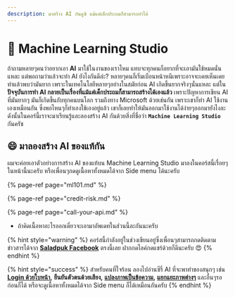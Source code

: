 ```yaml
---
description: มาสร้าง AI กันดูซิ แม้แต่เด็กประถมก็สามารถทำได้
---
```


# 👶 Machine Learning Studio

ถ้าถามหลายๆคนว่าอยากเอา **AI** มาใช้ในงานของเราไหม แทบจะทุกคนก็อยากที่จะเอามันใช้หมดนั่นแหละ แต่พอถามว่าแล้วจะทำ AI ยังไงกันดีล่ะ? หลายๆคนก็เริ่มเบือนหน้าหนีเพราะอาจจะเคยเห็นเคยทำแล้วพบว่ามันยาก เพราะในเทคโนโลยีหลายๆอย่างในสมัยก่อน AI เกิดขึ้นยากจริงๆนั่นแหละ แต่ใน**ปัจจุบันการทำ AI กลายเป็นเรื่องที่แม้แต่เด็กประถมก็สามารถสร้างได้เองแล้ว** เพราะปัญหาการเขียน AI ที่มันยากๆ มันก็เกิดขึ้นกับทุกคนบนโลก รวมถึงทาง Microsoft ด้วยเช่นกัน เพราะเขาก็ทำ AI ใช้งานเองเหมือนกัน ซึ่งพอไหนๆก็ทำเองใช้เองอยู่แล้ว เขาก็เลยทำให้มันออกมาใช้งานได้ง่ายๆออกมายังไงละ ดังนั้นในคอร์นี้เราจะมาเรียนรู้และลองสร้าง AI กันด้วยสิ่งที่ชื่อว่า **`Machine Learning Studio`** กันครัช

## 😄 มาลองสร้าง AI ของแท้กัน

ผมจะค่อยเอาตัวอย่างการสร้าง AI ของแท้บน Machine Learning Studio มาลงในคอร์สนี้เรื่อยๆในหน้านี้นะครับ หรือเพื่อนๆกดดูเนื้อหาทั้งหมดได้จาก Side menu ได้นะครับ

{% page-ref page="ml101.md" %}

{% page-ref page="credit-risk.md" %}

{% page-ref page="call-your-api.md" %}

* ถ้าคิดเนื้อหาอะไรออกเดี๋ยวจะเอามาอัพเดทในส่วนนี้ละกันนะครับ

{% hint style="warning" %}
คอร์สนี้กำลังอยู่ในช่วงเขียนอยู่ซึ่งเพื่อนๆสามารถกดติดตามข่าวสารได้จาก [**Saladpuk Facebook**](https://facebook.com/mr.saladpuk) ตรงนี้เลย ฝากกดไลค์กดแชร์ด้วยก็ดีนะครับ 😍 
{% endhint %}

{% hint style="success" %}
สำหรับคนที่ใจร้อน ลองไปอ่านซีรี่ AI ที่จะพาทำของสนุกๆ เช่น [**Login ด้วยใบหน้า**](https://saladpuk.gitbook.io/learn/cloud/azure-cognitive-services/faceauth)**,** **ยืนยันตัวตนด้วยเสียง,** [**แปลงภาพเป็นข้อความ**](https://saladpuk.gitbook.io/learn/cloud/azure-cognitive-services/ocr)**,** [**แยกแยะภาพต่างๆ**](https://saladpuk.gitbook.io/learn/cloud/azure-cognitive-services/image-classification) และอื่นๆรอก่อนก็ได้ หรือจะดูเนื้อหาทั้งหมดได้จาก Side menu ก็ได้เหมือนกันครับ
{% endhint %}


